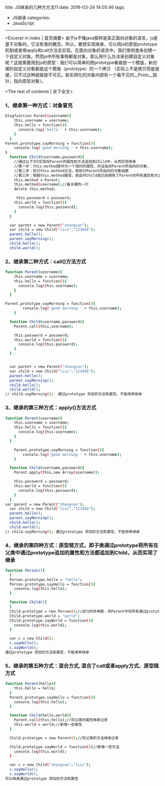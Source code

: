 title: JS继承的几种方方法11
date: 2016-03-24 14:05:46
tags:
  - JS继承
categories:
  - JavaScript
---
<Excerpt in index | 首页摘要>
由于js不像java那样是真正面向对象的语言，js是基于对象的，它没有类的概念。所以，要想实现继承，可以用js的原型prototype机制或者用apply和call方法去实现。在面向对象的语言中，我们使用类来创建一个自定义对象。然而js中所有事物都是对象，那么用什么办法来创建自定义对象呢？这就需要用到js的原型：我们可以简单的把prototype看做是一个模版，新创建的自定义对象都是这个模版（prototype）的一个拷贝 （实际上不是拷贝而是链接，只不过这种链接是不可见，新实例化的对象内部有一个看不见的__Proto__指针，指向原型对象）。
<!-- more -->
<The rest of contents | 余下全文>
### 1、继承第一种方式：对象冒充
``` bash
blogfunction Parent(username){
    this.username = username;
    this.hello = function(){
      console.log('hello ' + this.username);
    }
  }
Parent.prototype.sayMorning = function(){
	console.log('good morning ' + this.username);
}
  function Child(username,password){
    //通过以下3行实现将Parent的属性和方法追加到Child中，从而实现继承
    //第一步：this.method是作为一个临时的属性，并且指向Parent所指向的对象，
    //第二步：执行this.method方法，即执行Parent所指向的对象函数
    //第三步：销毁this.method属性，即此时Child就已经拥有了Parent的所有属性和方法
    this.method = Parent;
    this.method(username);//最关键的一行
    delete this.method;

     this.password = password;
    this.world = function(){
      console.log(this.password);
    }
  }

  var parent = new Parent("zhangsan");
  var child = new Child("lisi","123456");
  parent.hello();
  parent.sayMorning();
  child.hello();
  child.world();
```

### 2、继承第二种方式：call()方法方式
``` bash
function Parent(username){
    this.username = username;
    this.hello = function(){
      console.log(this.username);
    }
  }

Parent.prototype.sayMorning = function(){
		console.log('good morning ' + this.username);
	}

  function Child(username,password){
    Parent.call(this,username);

    this.password = password;
    this.world = function(){
      console.log(this.password);
    }
  }


  var parent = new Parent("zhangsan");
  var child = new Child("lisi","123456");
  parent.hello();
  parent.sayMorning();
  child.hello();
  child.world();
// child.sayMorning();  通过prototype 添加的方法和属性，不能用来继承
```

### 3、继承的第三种方式：apply()方法方式
``` bash
function Parent(username){
    this.username = username;
    this.hello = function(){
      console.log(this.username);
    }
  }

	Parent.prototype.sayMorning = function(){
		console.log('good morning ' + this.username);
	}

  function Child(username,password){
    Parent.apply(this,new Array(username));

    this.password = password;
    this.world = function(){
      console.log(this.password);
    }
  }
var parent = new Parent("zhangsan");
  var child = new Child("lisi","123456");
  parent.hello();
  parent.sayMorning();
  child.hello();
  child.world();
// child.sayMorning(); 通过prototype 添加的方法和属性，不能用来继承
```

### 4、继承的第四种方式：原型链方式，即子类通过prototype将所有在父类中通过prototype追加的属性和方法都追加到Child，从而实现了继承
``` bash
function Person(){
  }
  Person.prototype.hello = "hello";
  Person.prototype.sayHello = function(){
    console.log(this.hello);
  }

  function Child(){
  }
  Child.prototype = new Person();//这行的作用是：将Parent中将所有通过prototype追加的属性和方法都追加到Child，从而实现了继承
  Child.prototype.world = "world";
  Child.prototype.sayWorld = function(){
    console.log(this.world);
  }

  var c = new Child();
  c.sayHello();
  c.sayWorld();
通过prototype 添加的方法和属性，不能用来继承
```

### 5、继承的第五种方式：混合方式, 混合了call或者apply方式、原型链方式
``` bash
function Parent(hello){
    this.hello = hello;
  }
  Parent.prototype.sayHello = function(){
    console.log(this.hello);
  }

  function Child(hello,world){
    Parent.call(this,hello);//将父类的属性继承过来
    this.world = world;//新增一些属性
  }

  Child.prototype = new Parent();//将父类的方法继承过来

  Child.prototype.sayWorld = function(){//新增一些方法
    console.log(this.world);
  }

  var c = new Child("zhangsan","lisi");
  c.sayHello();
  c.sayWorld();
可以继承通过prototype 添加的方法和属性
```
